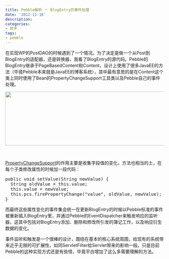 ```yaml
---
title: Pebble解析 － BlogEntry的事件处理
date: '2012-11-16'
description:
categories:
- 技术
tags:
- pebble
---
```


在实现WP的PostDAO的时候遇到了一个情况。为了决定是做一个从Post到BlogEntry的适配器，还是转换器，我看了BlogEntry的源代码。Pebble的BlogEntry继承于PageBasedContent和Content，设计上使用了很多JavaEE的方法（毕竟Pebble本来就是JavaEE的博客系统），其中最有意思的是在Content这个类上同时使用了Bean的PropertyChangeSupport工具类以及Pebble自己的事件处理。

<a href="http://zhouyiyan.cn/blog/wp-content/uploads/2012/11/content1.png"><img class="alignnone size-full wp-image-137" title="content" src="http://zhouyiyan.cn/blog/wp-content/uploads/2012/11/content1.png" alt="" width="600" height="171" /></a>

&nbsp;

<a href="http://docs.oracle.com/javase/6/docs/api/java/beans/PropertyChangeSupport.html">PropertyChangeSupport</a>的作用主要是收集字段值的变化，方法也相当的土，在每个子类修改属性的时候加一段代码：
<pre>public void setValue(String newValue) {
  String oldValue = this.value;
  this.value = newValue;
  this.pcs.firePropertyChange("value", oldValue, newValue);
}</pre>
而最终这些属性变化的事件集会统一在更新BlogEntry的时候以Pebble标准的事件被重新插入BlogEntry里，并通过Pebble的EventDispatcher来触发响应的监听器，这其中包括对BlogEntry添加、删除和修改所引发的簿记工作，以及响应衍生数据的变化。

事件监听和触发是一个很棒的设计，围绕在基本的核心系统周围，给现有的系统带来近乎无限的可扩展性，如同ServletFilter给Servlet带来的影响一般。只是目前Pebble的这种实现方式还是有些怪，毕竟平白增加了这么多需要理解的方法。
